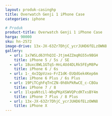 ```yaml
---
layout: produk-casinghp
title: Overwatch Genji 1 iPhone Case
categories: iphone

# Produk
product-title: Overwatch Genji 1 iPhone Case
harga: 90000
sku: hn-2572
image-drive: 13x-JX-63Zr7DhjC_ycrJUHD6fELzOWN8
gallery:
  - url: 1x7WSLd63YhQ3I-Jtjm4ZZmqRG55v9BGH
    title: iPhone 5 / 5s / SE
  - url: 18uxc8WL1GTqS-HnL4Ud4DLRk5FEyM8Pw
    title: iPhone 6 / 6s
  - url: 1-_4xIQpVzxo-FrZ1dK-EUQdGek4Kep6m
    title: iPhone 6 Plus / 6s Plus
  - url: 19PiTCghFqTnCZN-0h8kPkRwCE_c-CBOa
    title: iPhone 7 / 8
  - url: 1lxpaNtcLl-WbqPKpXSWVQPcdKTxsBY4m
    title: iPhone 7 Plus / 8 Plus
  - url: 13x-JX-63Zr7DhjC_ycrJUHD6fELzOWN8
    title: iPhone X
---
```

